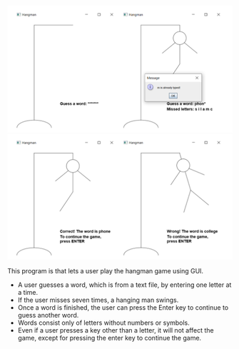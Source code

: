 ![preview01](/img/hangman01.png)
![preview02](/img/hangman02.png)

This program is that lets a user play the hangman game using GUI.

- A user guesses a word, which is from a text file, by entering one letter at a time.
- If the user misses seven times, a hanging man swings.
- Once a word is finished, the user can press the Enter key to continue to guess another word.
- Words consist only of letters without numbers or symbols.
- Even if a user presses a key other than a letter, it will not affect the game, except for pressing the enter key to continue the game.